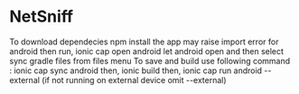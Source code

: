 # NetSniff
To download dependecies
npm install
the app may raise import error for android 
then run,
ionic cap open android let android open and then select sync gradle files from files menu
To save and build use following command :
ionic cap sync android
then,
ionic build
then,
ionic cap run android --external
(if not running on external device omit --external)
